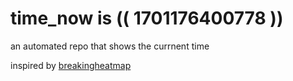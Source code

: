 # time_now is (( 1701176400778 ))

an automated repo that shows the currnent time

inspired by [breakingheatmap](https://github.com/breakingheatmap/breakingheatmap)